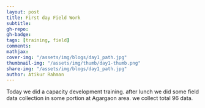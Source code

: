 ```yaml
---
layout: post
title: First day Field Work
subtitle:
gh-repo:
gh-badge:
tags: [training, field]
comments:
mathjax:
cover-img: "/assets/img/blogs/day1_path.jpg"
thumbnail-img: "/assets/img/thumb/day1-thumb.png"
share-img: "/assets/img/blogs/day1_path.jpg"
author: Atikur Rahman
---
```


Today we did a capacity development training. after lunch we did some field data collection in some portion at Agargaon area. we collect total 96 data.




<!-- ## Field Reporte:

| Data Type | Collected Data | Quantity |
| :-------- |:-------------- | :------- |
| Health    |       31       |          |
| Food      |       13       |          |
| Education |       04       |          |
| Emergency |       10       |          |
| Traffic   |                |          |
| Administration   |    37   |          |
| Others    |           01   |          |
|           |  Total Data    |     96   |







## Collected data in Map view:

![map]({{ '/assets/img/blogs/mapday1.JPG' | relative_url }})


### After finishing this day we found some issues and requests.

{: .box-warning}
**Data Issues**

* Data type and data naming confusion.
* Missing full address.
* Address are written in Bangla language.
* English name spelling.
* POI location Positioning.


{: .box-note}
**Field requests and suggestions** 

* Request for **Fuel Station** Option in form.
* Suggestion change title **select payment access** to **Digital payment access**.
 -->
